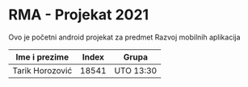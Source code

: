# RMA - Projekat 2021
Ovo je početni android projekat za predmet Razvoj mobilnih aplikacija

| Ime i prezime   | Index  | Grupa     |
|-----------------|--------|-----------|
| Tarik Horozović | 18541  | UTO 13:30 |

&nbsp;
